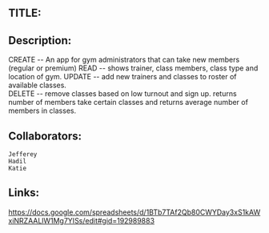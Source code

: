 ## TITLE:

## Description:

  CREATE --  An app for gym administrators that can take new members (regular or premium) 
  READ -- shows trainer, class members, class type and location of gym.
  UPDATE -- add new trainers and classes to roster of available classes.  
  DELETE -- remove classes based on low turnout and sign up. returns number of members take certain classes and returns average number of members in classes.

## Collaborators:
    Jefferey
    Hadil
    Katie 

## Links:
https://docs.google.com/spreadsheets/d/1BTb7TAf2Qb80CWYDay3xS1kAWxiNRZAALlW1Mg7YISs/edit#gid=192989883